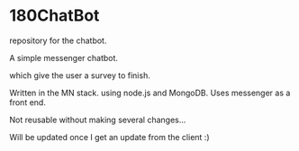 # 180ChatBot
repository for the chatbot.

A simple messenger chatbot.

which give the user a survey to finish.

Written in the MN stack. using node.js and MongoDB. Uses messenger as a front end.

Not reusable without making several changes...

Will be updated once I get an update from the client :)
